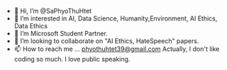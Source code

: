 - 👋 Hi, I’m @SaPhyoThuHtet
- 👀 I’m interested in AI, Data Science, Humanity,Environment, AI Ethics, Data Ethics
- 🌱 I’m Microsoft Student Partner.
- 💞️ I’m looking to collaborate on "AI Ethics, HateSpeech" papers.
- 📫 How to reach me ... phyothuhtet39@gmail.com
Actually, I don't like coding so much. I love public speaking.

